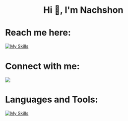                                                  
<p>

<div style="text-align: center;">
  <h1>Hi 👋, I'm Nachshon</h1>
</div>

# Reach me here:
[![My Skills](https://skills.thijs.gg/icons?i=gmail&theme=dark)](https://skills.thijs.gg)

# Connect with me:
 <a href="https://www.linkedin.com/in/nbar-sela/">
    <img src="https://skillicons.dev/icons?i=linkedin" />
  </a>


# Languages and Tools:

[![My Skills](https://skills.thijs.gg/icons?i=java,python,c,cpp,nodejs,javascript,typescript,react,mysql,mongodb,firebase&theme=dark)](https://skills.thijs.gg)

</p>
